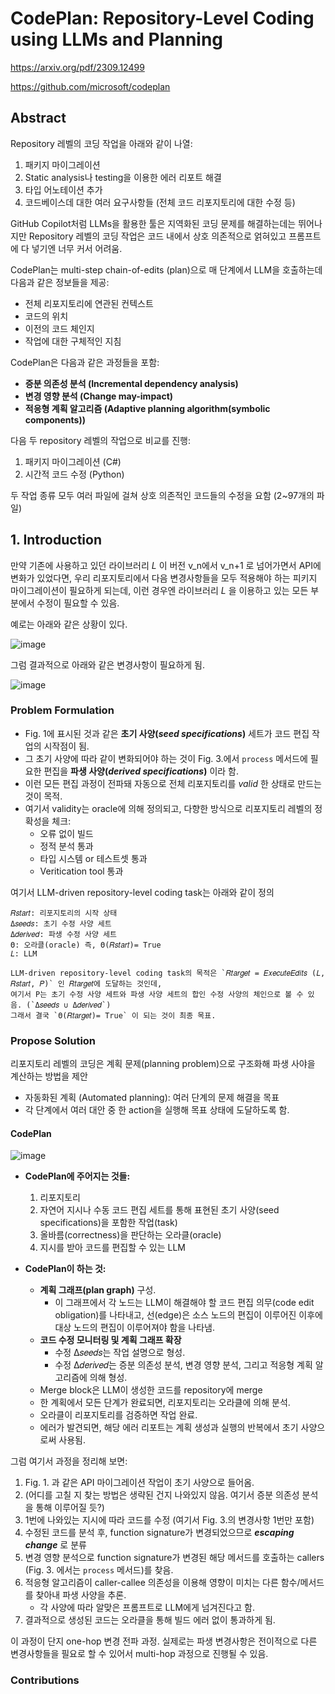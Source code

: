 # CodePlan: Repository-Level Coding using LLMs and Planning

https://arxiv.org/pdf/2309.12499

https://github.com/microsoft/codeplan

## Abstract

Repository 레벨의 코딩 작업을 아래와 같이 나열:
1. 패키지 마이그레이션
2. Static analysis나 testing을 이용한 에러 리포트 해결
3. 타입 어노테이션 추가
4. 코드베이스데 대한 여러 요구사항들 (전체 코드 리포지토리에 대한 수정 등)

GitHub Copilot처럼 LLMs을 활용한 툴은 지역화된 코딩 문제를 해결하는데는 뛰어나지만 Repository 레벨의 코딩 작업은 코드 내에서 상호 의존적으로 얽혀있고 프롬프트에 다 넣기엔 너무 커서 어려움.

CodePlan는 multi-step chain-of-edits (plan)으로 매 단계에서 LLM을 호출하는데 다음과 같은 정보들을 제공:
- 전체 리포지토리에 연관된 컨텍스트
- 코드의 위치
- 이전의 코드 체인지
- 작업에 대한 구체적인 지침

CodePlan은 다음과 같은 과정들을 포함:
- **증분 의존성 분석 (Incremental dependency analysis)**
- **변경 영향 분석 (Change may-impact)**
- **적응형 계획 알고리즘 (Adaptive planning algorithm(symbolic components))**

다음 두 repository 레벨의 작업으로 비교를 진행:
1. 패키지 마이그레이션 (C#)
2. 시간적 코드 수정 (Python)

두 작업 종류 모두 여러 파일에 걸쳐 상호 의존적인 코드들의 수정을 요함 (2~97개의 파일)

## 1. Introduction

만약 기존에 사용하고 있던 라이브러리 _L_ 이 버전 v_n에서 v_n+1 로 넘어가면서 API에 변화가 있었다면, 
우리 리포지토리에서 다음 변경사항들을 모두 적용해야 하는 피키지 마이그레이션이 필요하게 되는데, 이런 경우엔 라이브러리 _L_ 을 이용하고 있는 모든 부분에서 수정이 필요할 수 있음.

예로는 아래와 같은 상황이 있다.

![image](https://github.com/user-attachments/assets/14902c4c-0220-4d89-a5e0-4ab90196c454)

그럼 결과적으로 아래와 같은 변경사항이 필요하게 됨.

![image](https://github.com/user-attachments/assets/06232ae1-7632-4e97-a05d-c2a65f49b392)

### Problem Formulation

* Fig. 1에 표시된 것과 같은 **초기 사양(_seed specifications_)** 세트가 코드 편집 작업의 시작점이 됨.
* 그 초기 사양에 따라 같이 변화되어야 하는 것이 Fig. 3.에서 `process` 메서드에 필요한 편집을 **파생 사양(_derived specifications_)** 이라 함.
* 이런 모든 편집 과정이 전파돼 자동으로 전체 리포지토리를 _valid_ 한 상태로 만드는 것이 목적.
* 여기서 validity는 oracle에 의해 정의되고, 다향한 방식으로 리포지토리 레벨의 정확성을 체크:
    * 오류 없이 빌드
    * 정적 분석 통과
    * 타입 시스템 or 테스트셋 통과
    * Veritication tool 통과

여기서 LLM-driven repository-level coding task는 아래와 같이 정의
```
𝑅𝑠𝑡𝑎𝑟𝑡: 리포지토리의 시작 상태
Δ𝑠𝑒𝑒𝑑𝑠: 초기 수정 사양 세트
Δ𝑑𝑒𝑟𝑖𝑣𝑒𝑑: 파생 수정 사양 세트
Θ: 오라클(oracle) 즉, Θ(𝑅𝑠𝑡𝑎𝑟𝑡)= True
𝐿: LLM 

LLM-driven repository-level coding task의 목적은 `𝑅𝑡𝑎𝑟𝑔𝑒𝑡 = 𝐸𝑥𝑒𝑐𝑢𝑡𝑒𝐸𝑑𝑖𝑡𝑠 (𝐿, 𝑅𝑠𝑡𝑎𝑟𝑡, 𝑃)` 인 𝑅𝑡𝑎𝑟𝑔𝑒𝑡에 도달하는 것인데, 
여기서 P는 초기 수정 사양 세트와 파생 사양 세트의 합인 수정 사양의 체인으로 볼 수 있음. (`Δ𝑠𝑒𝑒𝑑𝑠 ∪ Δ𝑑𝑒𝑟𝑖𝑣𝑒𝑑`)
그래서 결국 `Θ(𝑅𝑡𝑎𝑟𝑔𝑒𝑡)= True` 이 되는 것이 최종 목표.
```

### Propose Solution

리포지토리 레벨의 코딩은 계획 문제(planning problem)으로 구조화해 파생 사야을 계산하는 방법을 제안
* 자동화된 계획 (Automated planning): 여러 단계의 문제 해결을 목표
* 각 단계에서 여러 대안 중 한 action을 실행해 목표 상태에 도달하도록 함.

#### CodePlan

![image](https://github.com/user-attachments/assets/95245632-904f-4a6b-bc8d-99644b71eba4)

* **CodePlan에 주어지는 것들:**
  1. 리포지토리
  2. 자연어 지시나 수동 코드 편집 세트를 통해 표현된 초기 사양(seed specifications)을 포함한 작업(task)
  3. 올바름(correctness)을 판단하는 오라클(oracle)
  4. 지시를 받아 코드를 편집할 수 있는 LLM
 
* **CodePlan이 하는 것:**
   - **계획 그래프(plan graph)** 구성.
      - 이 그래프에서 각 노드는 LLM이 해결해야 할 코드 편집 의무(code edit obligation)를 나타내고, 선(edge)은 소스 노드의 편집이 이루어진 이후에 대상 노드의 편집이 이루어져야 함을 나타냄.
   - **코드 수정 모니터링 및 계획 그래프 확장**
      - 수정 Δ𝑠𝑒𝑒𝑑𝑠는 작업 설명으로 형성.
      - 수정 Δ𝑑𝑒𝑟𝑖𝑣𝑒𝑑는 증분 의존성 분석, 변경 영향 분석, 그리고 적응형 계획 알고리즘에 의해 형성.
   - Merge block은 LLM이 생성한 코드를 repository에 merge
   - 한 계획에서 모든 단계가 완료되면, 리포지토리는 오라클에 의해 분석.
   - 오라클이 리포지토리를 검증하면 작업 완료.
   - 에러가 발견되면, 해당 에러 리포트는 계획 생성과 실행의 반복에서 초기 사양으로써 사용됨.
 
그럼 여기서 과정을 정리해 보면:
1. Fig. 1. 과 같은 API 마이그레이션 작업이 초기 사양으로 들어옴.
2. (어디를 고칠 지 찾는 방법은 생략된 건지 나와있지 않음. 여기서 증분 의존성 분석을 통해 이루어질 듯?)
3. 1번에 나와있는 지시에 따라 코드를 수정 (여기서 Fig. 3.의 변경사항 1번만 포함)
4. 수정된 코드를 분석 후, function signature가 변경되었으므로 **_escaping change_** 로 분류
5. 변경 영향 분석으로 function signature가 변경된 해당 메서드를 호출하는 callers (Fig. 3. 에서는 `process` 메서드)를 찾음.
6. 적응형 알고리즘이 caller-callee 의존성을 이용해 영향이 미치는 다른 함수/메서드를 찾아내 파생 사양을 추론.
   - 각 사양에 따라 알맞은 프롬프트로 LLM에게 넘겨진다고 함.
7. 결과적으로 생성된 코드는 오라클을 통해 빌드 에러 없이 통과하게 됨.

이 과정이 단지 one-hop 변경 전파 과정. 실제로는 파생 변경사항은 전이적으로 다른 변경사항들을 필요로 할 수 있어서 multi-hop 과정으로 진행될 수 있음.

### Contributions



